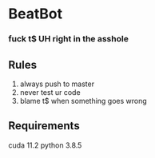 # BeatBot
### fuck t\$ UH right in the asshole

## Rules
1. always push to master
2. never test ur code
3. blame t$ when something goes wrong

## Requirements
cuda 11.2
python 3.8.5

